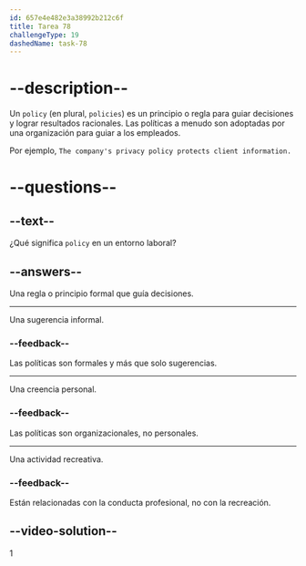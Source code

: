 ```yaml
---
id: 657e4e482e3a38992b212c6f
title: Tarea 78
challengeType: 19
dashedName: task-78
---
```


# --description--

Un `policy` (en plural, `policies`) es un principio o regla para guiar decisiones y lograr resultados racionales. Las políticas a menudo son adoptadas por una organización para guiar a los empleados.

Por ejemplo, `The company's privacy policy protects client information.`

# --questions--

## --text--

¿Qué significa `policy` en un entorno laboral?

## --answers--

Una regla o principio formal que guía decisiones.

---

Una sugerencia informal.

### --feedback--

Las políticas son formales y más que solo sugerencias.

---

Una creencia personal.

### --feedback--

Las políticas son organizacionales, no personales.

---

Una actividad recreativa.

### --feedback--

Están relacionadas con la conducta profesional, no con la recreación.

## --video-solution--

1
